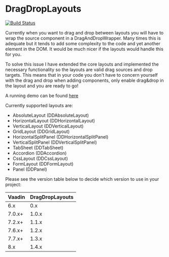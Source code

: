 # DragDropLayouts

[![Build Status](https://travis-ci.org/parttio/dragdroplayouts.svg?branch=master)](https://travis-ci.org/parttio/dragdroplayouts) 

Currently when you want to drag and drop between layouts you will have to wrap the source component in a DragAndDropWrapper. 
Many times this is adequate but it tends to add some complexity to the code and yet another element in the DOM. It would 
be much nicer if the layouts would handle this for you.

To solve this issue I have extended the core layouts and implemented the necessary functionality so the layouts are valid 
drag sources and drop targets. This means that in your code you don't have to concern yourself with the drag and drop when 
adding components, only enable drag&drop in the layout and you are ready to go!

A running demo can be found [here](http://apps-johndevs.rhcloud.com/dragdroplayouts)

Currently supported layouts are:

* AbsoluteLayout (DDAbsoluteLayout)
* HorizontalLayout (DDHorizontalLayout)
* VerticalLayout (DDVerticalLayout)
* GridLayout (DDGridLayout)
* HorizontalSplitPanel (DDHorizontalSplitPanel)
* VerticalSplitPanel (DDVerticalSplitPanel)
* TabSheet (DDTabSheet)
* Accordion (DDAccordion)
* CssLayout (DDCssLayout)
* FormLayout (DDFormLayout)
* Panel (DDPanel)

Please see the version table below to decide which version to use in your project:

| Vaadin | 	DragDropLayouts |
|--------|------------------|
| 6.x 	 | 0.x              |
| 7.0.x+ | 1.0.x            |
| 7.2.x+ | 1.1.x            |
| 7.6.x+ | 1.2.x            |
| 7.7.x+ | 1.3.x            |
| 8.x    | 1.4.x            |

